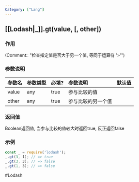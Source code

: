 ```yaml
---
Category: ["Lang"]
---
```

## [[Lodash|_]].gt(value, \[, other\])
### 作用
(Comment:: "检查指定值是否大于另一个值, 等同于运算符 \'>\'")

### 参数说明
|参数名|参数类型|必填?|参数说明|默认值|
|:-|:-|:-|:-|:-|
|value|any|true|参与比较的值||
|other|any|true|参与比较的另一个值||

### 返回值
Boolean返回值, 当参与比较的值较大时返回true, 反正返回false

### 示例
```javascript
const _ = require('lodash');
_.gt(3, 1); // => true
_.gt(3, 3); // => false
_.gt(1, 3); // => false
```

#Lodash 